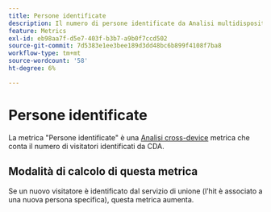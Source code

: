 ```yaml
---
title: Persone identificate
description: Il numero di persone identificate da Analisi multidispositivo.
feature: Metrics
exl-id: eb98aa7f-d5e7-403f-b3b7-a9b0f7ccd502
source-git-commit: 7d5383e1ee3bee189d3dd48bc6b899f4108f7ba8
workflow-type: tm+mt
source-wordcount: '58'
ht-degree: 6%

---
```


# Persone identificate

La metrica &quot;Persone identificate&quot; è una [Analisi cross-device](../cda/overview.md) metrica che conta il numero di visitatori identificati da CDA.

## Modalità di calcolo di questa metrica

Se un nuovo visitatore è identificato dal servizio di unione (l’hit è associato a una nuova persona specifica), questa metrica aumenta.
